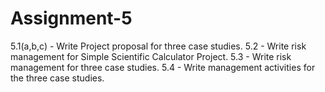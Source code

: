 # Assignment-5

5.1(a,b,c) - Write Project proposal for three case studies.
5.2 - Write risk management for Simple Scientific Calculator Project.
5.3 - Write risk management for three case studies.
5.4 - Write management activities for the three case studies.
